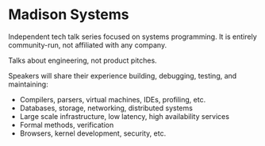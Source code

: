 # Madison Systems

Independent tech talk series focused on systems programming. It is entirely community-run, not affiliated with any company.

Talks about engineering, not product pitches.

Speakers will share their experience building, debugging, testing, and maintaining:

- Compilers, parsers, virtual machines, IDEs, profiling, etc.
- Databases, storage, networking, distributed systems
- Large scale infrastructure, low latency, high availability services
- Formal methods, verification
- Browsers, kernel development, security, etc.
